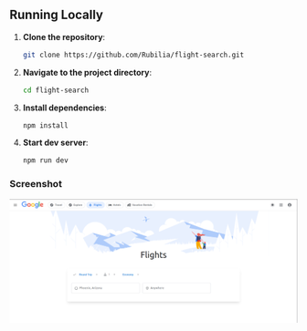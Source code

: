 ## Running Locally

1. **Clone the repository**:

   ```bash
   git clone https://github.com/Rubilia/flight-search.git
   ```

2. **Navigate to the project directory**:
   ```bash
   cd flight-search
   ```
3. **Install dependencies**:
   ```bash
   npm install
   ```
4. **Start dev server**:
   ```bash
   npm run dev
   ```

### Screenshot

![Demo Screenshot](demo-screenshot.png)
